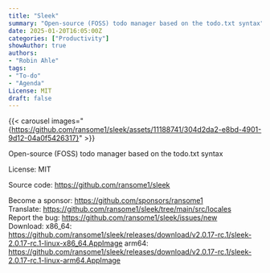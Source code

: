 ```yaml
---
title: "Sleek"
summary: "Open-source (FOSS) todo manager based on the todo.txt syntax"
date: 2025-01-20T16:05:00Z
categories: ["Productivity"]
showAuthor: true
authors:
- "Robin Ahle"
tags: 
- "To-do"
- "Agenda"
License: MIT
draft: false
---
```


{{< carousel images="{https://github.com/ransome1/sleek/assets/11188741/304d2da2-e8bd-4901-9d12-04a0f5426317}" >}}

Open-source (FOSS) todo manager based on the todo.txt syntax

License: MIT

Source code: <https://github.com/ransome1/sleek>

Become a sponsor: <https://github.com/sponsors/ransome1>  
Translate: <https://github.com/ransome1/sleek/tree/main/src/locales>  
Report the bug: <https://github.com/ransome1/sleek/issues/new>  
Download:   x86_64: <https://github.com/ransome1/sleek/releases/download/v2.0.17-rc.1/sleek-2.0.17-rc.1-linux-x86_64.AppImage>
arm64: https://github.com/ransome1/sleek/releases/download/v2.0.17-rc.1/sleek-2.0.17-rc.1-linux-arm64.AppImage
